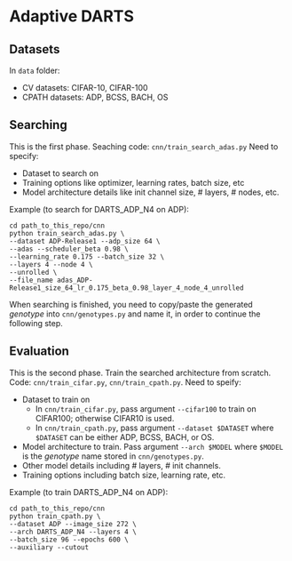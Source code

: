 # Adaptive DARTS

## Datasets
In `data` folder:
- CV datasets: CIFAR-10, CIFAR-100
- CPATH datasets: ADP, BCSS, BACH, OS

## Searching
This is the first phase. Seaching code: `cnn/train_search_adas.py`
Need to specify:
- Dataset to search on
- Training options like optimizer, learning rates, batch size, etc
- Model architecture details like init channel size, # layers, # nodes, etc.

Example (to search for DARTS_ADP_N4 on ADP):
```
cd path_to_this_repo/cnn
python train_search_adas.py \
--dataset ADP-Release1 --adp_size 64 \
--adas --scheduler_beta 0.98 \
--learning_rate 0.175 --batch_size 32 \
--layers 4 --node 4 \
--unrolled \
--file_name adas_ADP-Release1_size_64_lr_0.175_beta_0.98_layer_4_node_4_unrolled
```

When searching is finished, you need to copy/paste the generated *genotype* into `cnn/genotypes.py` and name it, in order to continue the following step.

## Evaluation
This is the second phase. Train the searched architecture from scratch. Code: `cnn/train_cifar.py`, `cnn/train_cpath.py`. Need to speify:
- Dataset to train on
  - In `cnn/train_cifar.py`, pass argument `--cifar100` to train on CIFAR100; otherwise CIFAR10 is used.
  - In `cnn/train_cpath.py`, pass argument `--dataset $DATASET` where `$DATASET` can be either ADP, BCSS, BACH, or OS.
- Model architecture to train. Pass argument `--arch $MODEL` where `$MODEL` is the *genotype* name stored in `cnn/genotypes.py`.
- Other model details including # layers, # init channels.
- Training options including batch size, learning rate, etc.

Example (to train DARTS_ADP_N4 on ADP):
```
cd path_to_this_repo/cnn
python train_cpath.py \
--dataset ADP --image_size 272 \
--arch DARTS_ADP_N4 --layers 4 \
--batch_size 96 --epochs 600 \
--auxiliary --cutout 
```
